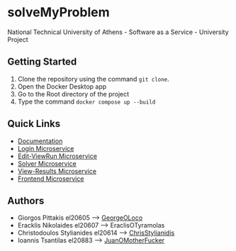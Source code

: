 # solveMyProblem
National Technical University of Athens - Software as a Service - University Project


## **Getting Started**
1. Clone the repository using the command  ``` git clone ```.
2. Open the Docker Desktop app
4. Go to the Root directory of the project
5. Type the command ``` docker compose up --build ```

## Quick Links
+ [Documentation]()  
+ [Login Microservice](https://github.com/ntua-el20614/solveMyProblem/blob/main/login-ms/README.md)  
+ [Edit-ViewRun Microservice](https://github.com/ntua-el20614/solveMyProblem/tree/main/edit-view-run-ms#readme)
+ [Solver Microservice](https://github.com/ntua-el20614/solveMyProblem/blob/main/solver-ms/README.md)
+ [View-Results Microservice](https://github.com/ntua-el20614/solveMyProblem/blob/main/view-results-ms/README.md)
+ [Frontend Microservice](https://github.com/ntua-el20614/solveMyProblem/blob/main/front-end/README.md)

## Authors
+ Giorgos Pittakis el20605 --> [GeorgeOLoco](https://github.com/GeorgeOLoco)
+ Eracklis Nikolaides el20607 --> EraclisOTyramolas
+ Christodoulos Stylianides el20614 --> [ChrisStylianidis](https://github.com/ChrisStylianidis)
+ Ioannis Tsantilas el20883 --> [JuanOMotherFucker](https://github.com/JuanTsa)  

